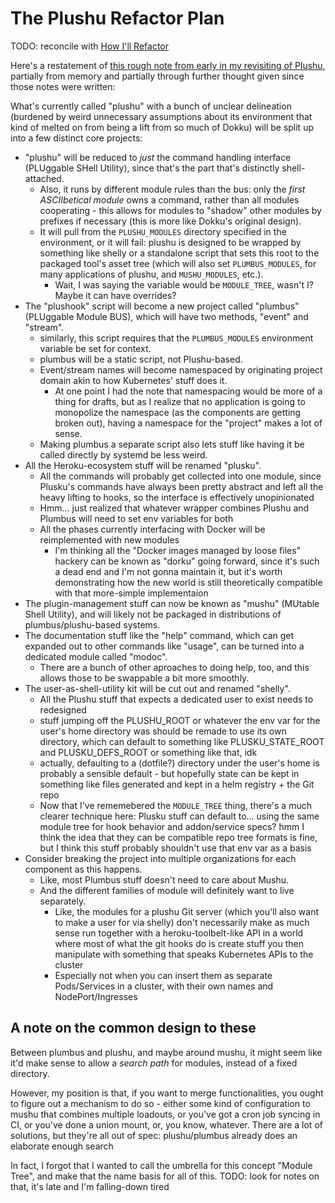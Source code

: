 # The Plushu Refactor Plan

TODO: reconcile with [How I'll Refactor](td5e9-5vzv8-cy8q7-cg0xe-k6f4j)

Here's a restatement of [this rough note from early in my revisiting of Plushu](nqj6b-v2kan-0d8ap-nex9y-a6a87), partially from memory and partially through further thought given since those notes were written:

What's currently called "plushu" with a bunch of unclear delineation (burdened by weird unnecessary assumptions about its environment that kind of melted on from being a lift from so much of Dokku) will be split up into a few distinct core projects:

- "plushu" will be reduced to *just* the command handling interface (PLUggable SHell Utility), since that's the part that's distinctly shell-attached.
  - Also, it runs by different module rules than the bus: only the *first ASCIIbetical module* owns a command, rather than all modules cooperating - this allows for modules to "shadow" other modules by prefixes if necessary (this is more like Dokku's original design).
  - It will pull from the `PLUSHU_MODULES` directory specified in the environment, or it will fail: plushu is designed to be wrapped by something like shelly or a standalone script that sets this root to the packaged tool's asset tree (which will also set `PLUMBUS_MODULES`, for many applications of plushu, and `MUSHU_MODULES`, etc.).
    - Wait, I was saying the variable would be `MODULE_TREE`, wasn't I? Maybe it can have overrides?
- The "plushook" script will become a new project called "plumbus" (PLUggable Module BUS), which will have two methods, "event" and "stream".
  - similarly, this script requires that the `PLUMBUS_MODULES` environment variable be set for context.
  - plumbus will be a static script, not Plushu-based.
  - Event/stream names will become namespaced by originating project domain akin to how Kubernetes' stuff does it.
    - At one point I had the note that namespacing would be more of a thing for drafts, but as I realize that no application is going to monopolize the namespace (as the components are getting broken out), having a namespace for the "project" makes a lot of sense.
  - Making plumbus a separate script also lets stuff like having it be called directly by systemd be less weird.
- All the Heroku-ecosystem stuff will be renamed "plusku".
  - All the commands will probably get collected into one module, since Plusku's commands have always been pretty abstract and left all the heavy lifting to hooks, so the interface is effectively unopinionated
  - Hmm... just realized that whatever wrapper combines Plushu and Plumbus will need to set env variables for both
  - All the phases currently interfacing with Docker will be reimplemented with new modules
    - I'm thinking all the "Docker images managed by loose files" hackery can be known as "dorku" going forward, since it's such a dead end and I'm not gonna maintain it, but it's worth demonstrating how the new world is still theoretically compatible with that more-simple implementaion
- The plugin-management stuff can now be known as "mushu" (MUtable Shell Utility), and will likely not be packaged in distributions of plumbus/plushu-based systems.
- The documentation stuff like the "help" command, which can get expanded out to other commands like "usage", can be turned into a dedicated module called "modoc".
  - There are a bunch of other aproaches to doing help, too, and this allows those to be swappable a bit more smoothly.
- The user-as-shell-utility kit will be cut out and renamed "shelly".
  - All the Plushu stuff that expects a dedicated user to exist needs to redesigned
  - stuff jumping off the PLUSHU_ROOT or whatever the env var for the user's home directory was should be remade to use its own directory, which can default to something like PLUSKU_STATE_ROOT and PLUSKU_DEFS_ROOT or something like that, idk
  - actually, defaulting to a (dotfile?) directory under the user's home is probably a sensible default - but hopefully state can be kept in something like files generated and kept in a helm registry + the Git repo
  - Now that I've rememebered the `MODULE_TREE` thing, there's a much clearer technique here: Plusku stuff can default to... using the same module tree for hook behavior and addon/service specs? hmm I think the idea that they can be compatible repo tree formats is fine, but I think this stuff probably shouldn't use that env var as a basis
- Consider breaking the project into multiple organizations for each component as this happens.
  - Like, most Plumbus stuff doesn't need to care about Mushu.
  - And the different families of module will definitely want to live separately.
    - Like, the modules for a plushu Git server (which you'll also want to make a user for via shelly) don't necessarily make as much sense run together with a heroku-toolbelt-like API in a world where most of what the git hooks do is create stuff you then manipulate with something that speaks Kubernetes APIs to the cluster
    - Especially not when you can insert them as separate Pods/Services in a cluster, with their own names and NodePort/Ingresses

## A note on the common design to these

Between plumbus and plushu, and maybe around mushu, it might seem like it'd make sense to allow a *search path* for modules, instead of a fixed directory.

However, my position is that, if you want to merge functionalities, you ought to figure out a mechanism to do so - either some kind of configuration to mushu that combines multiple loadouts, or you've got a cron job syncing in CI, or you've done a union mount, or, you know, whatever. There are a lot of solutions, but they're all out of spec: plushu/plumbus already does an elaborate enough search

In fact, I forgot that I wanted to call the umbrella for this concept "Module Tree", and make that the name basis for all of this. TODO: look for notes on that, it's late and I'm falling-down tired
